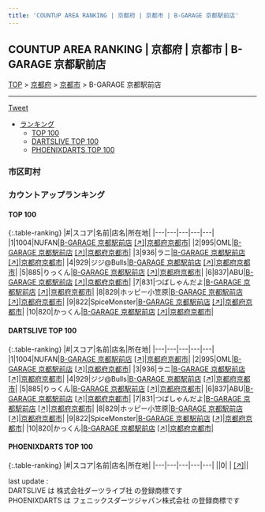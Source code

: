 ```yaml
---
title: 'COUNTUP AREA RANKING | 京都府 | 京都市 | B-GARAGE 京都駅前店'
---
```

## COUNTUP AREA RANKING | 京都府 | 京都市 | B-GARAGE 京都駅前店

[TOP](/darts/rank/) > [京都府](/darts/rank/京都府/) > [京都市](/darts/rank/京都府/京都市/) > B-GARAGE 京都駅前店

___

<a href="https://twitter.com/share?ref_src=twsrc%5Etfw" data-text="COUNTUP AREA RANKING | 京都府京都市B-GARAGE 京都駅前店" class="twitter-share-button" data-hashtags="DARTSLIVE,PHOENIXDARTS,darts,ダーツ" data-show-count="false">Tweet</a>

* [ランキング](#カウントアップランキング)
    * [TOP 100](#top-100)
    * [DARTSLIVE TOP 100](#dartslive-top-100)
    * [PHOENIXDARTS TOP 100](#phoenixdarts-top-100)

### 市区町村

<ul>

</ul>

### カウントアップランキング

#### TOP 100



{:.table-ranking}
|#|スコア|名前|店名|所在地|
|---|---|---|---|---|
|1|1004|<span class="rank-name-dl">NUFAN</span>|<a href="/darts/rank/shops/4d392720ecdcac6858d385ea46352d8f.html">B-GARAGE 京都駅前店</a> <a href="https://search.dartslive.com/jp/shop/4d392720ecdcac6858d385ea46352d8f">[↗]</a>|<a href="/darts/rank/京都府/京都市">京都府京都市</a>|
|2|995|<span class="rank-name-dl">OML</span>|<a href="/darts/rank/shops/4d392720ecdcac6858d385ea46352d8f.html">B-GARAGE 京都駅前店</a> <a href="https://search.dartslive.com/jp/shop/4d392720ecdcac6858d385ea46352d8f">[↗]</a>|<a href="/darts/rank/京都府/京都市">京都府京都市</a>|
|3|936|<span class="rank-name-dl">ラニ</span>|<a href="/darts/rank/shops/4d392720ecdcac6858d385ea46352d8f.html">B-GARAGE 京都駅前店</a> <a href="https://search.dartslive.com/jp/shop/4d392720ecdcac6858d385ea46352d8f">[↗]</a>|<a href="/darts/rank/京都府/京都市">京都府京都市</a>|
|4|929|<span class="rank-name-dl">ジジ@Bulls</span>|<a href="/darts/rank/shops/4d392720ecdcac6858d385ea46352d8f.html">B-GARAGE 京都駅前店</a> <a href="https://search.dartslive.com/jp/shop/4d392720ecdcac6858d385ea46352d8f">[↗]</a>|<a href="/darts/rank/京都府/京都市">京都府京都市</a>|
|5|885|<span class="rank-name-dl">りっくん</span>|<a href="/darts/rank/shops/4d392720ecdcac6858d385ea46352d8f.html">B-GARAGE 京都駅前店</a> <a href="https://search.dartslive.com/jp/shop/4d392720ecdcac6858d385ea46352d8f">[↗]</a>|<a href="/darts/rank/京都府/京都市">京都府京都市</a>|
|6|837|<span class="rank-name-dl">ABU</span>|<a href="/darts/rank/shops/4d392720ecdcac6858d385ea46352d8f.html">B-GARAGE 京都駅前店</a> <a href="https://search.dartslive.com/jp/shop/4d392720ecdcac6858d385ea46352d8f">[↗]</a>|<a href="/darts/rank/京都府/京都市">京都府京都市</a>|
|7|831|<span class="rank-name-dl">つばしゃんだよ</span>|<a href="/darts/rank/shops/4d392720ecdcac6858d385ea46352d8f.html">B-GARAGE 京都駅前店</a> <a href="https://search.dartslive.com/jp/shop/4d392720ecdcac6858d385ea46352d8f">[↗]</a>|<a href="/darts/rank/京都府/京都市">京都府京都市</a>|
|8|829|<span class="rank-name-dl">ホッピー小笠原</span>|<a href="/darts/rank/shops/4d392720ecdcac6858d385ea46352d8f.html">B-GARAGE 京都駅前店</a> <a href="https://search.dartslive.com/jp/shop/4d392720ecdcac6858d385ea46352d8f">[↗]</a>|<a href="/darts/rank/京都府/京都市">京都府京都市</a>|
|9|822|<span class="rank-name-dl">SpiceMonster</span>|<a href="/darts/rank/shops/4d392720ecdcac6858d385ea46352d8f.html">B-GARAGE 京都駅前店</a> <a href="https://search.dartslive.com/jp/shop/4d392720ecdcac6858d385ea46352d8f">[↗]</a>|<a href="/darts/rank/京都府/京都市">京都府京都市</a>|
|10|820|<span class="rank-name-dl">かっくん</span>|<a href="/darts/rank/shops/4d392720ecdcac6858d385ea46352d8f.html">B-GARAGE 京都駅前店</a> <a href="https://search.dartslive.com/jp/shop/4d392720ecdcac6858d385ea46352d8f">[↗]</a>|<a href="/darts/rank/京都府/京都市">京都府京都市</a>|


#### DARTSLIVE TOP 100



{:.table-ranking}
|#|スコア|名前|店名|所在地|
|---|---|---|---|---|
|1|1004|<span class="rank-name-dl">NUFAN</span>|<a href="/darts/rank/shops/4d392720ecdcac6858d385ea46352d8f.html">B-GARAGE 京都駅前店</a> <a href="https://search.dartslive.com/jp/shop/4d392720ecdcac6858d385ea46352d8f">[↗]</a>|<a href="/darts/rank/京都府/京都市">京都府京都市</a>|
|2|995|<span class="rank-name-dl">OML</span>|<a href="/darts/rank/shops/4d392720ecdcac6858d385ea46352d8f.html">B-GARAGE 京都駅前店</a> <a href="https://search.dartslive.com/jp/shop/4d392720ecdcac6858d385ea46352d8f">[↗]</a>|<a href="/darts/rank/京都府/京都市">京都府京都市</a>|
|3|936|<span class="rank-name-dl">ラニ</span>|<a href="/darts/rank/shops/4d392720ecdcac6858d385ea46352d8f.html">B-GARAGE 京都駅前店</a> <a href="https://search.dartslive.com/jp/shop/4d392720ecdcac6858d385ea46352d8f">[↗]</a>|<a href="/darts/rank/京都府/京都市">京都府京都市</a>|
|4|929|<span class="rank-name-dl">ジジ@Bulls</span>|<a href="/darts/rank/shops/4d392720ecdcac6858d385ea46352d8f.html">B-GARAGE 京都駅前店</a> <a href="https://search.dartslive.com/jp/shop/4d392720ecdcac6858d385ea46352d8f">[↗]</a>|<a href="/darts/rank/京都府/京都市">京都府京都市</a>|
|5|885|<span class="rank-name-dl">りっくん</span>|<a href="/darts/rank/shops/4d392720ecdcac6858d385ea46352d8f.html">B-GARAGE 京都駅前店</a> <a href="https://search.dartslive.com/jp/shop/4d392720ecdcac6858d385ea46352d8f">[↗]</a>|<a href="/darts/rank/京都府/京都市">京都府京都市</a>|
|6|837|<span class="rank-name-dl">ABU</span>|<a href="/darts/rank/shops/4d392720ecdcac6858d385ea46352d8f.html">B-GARAGE 京都駅前店</a> <a href="https://search.dartslive.com/jp/shop/4d392720ecdcac6858d385ea46352d8f">[↗]</a>|<a href="/darts/rank/京都府/京都市">京都府京都市</a>|
|7|831|<span class="rank-name-dl">つばしゃんだよ</span>|<a href="/darts/rank/shops/4d392720ecdcac6858d385ea46352d8f.html">B-GARAGE 京都駅前店</a> <a href="https://search.dartslive.com/jp/shop/4d392720ecdcac6858d385ea46352d8f">[↗]</a>|<a href="/darts/rank/京都府/京都市">京都府京都市</a>|
|8|829|<span class="rank-name-dl">ホッピー小笠原</span>|<a href="/darts/rank/shops/4d392720ecdcac6858d385ea46352d8f.html">B-GARAGE 京都駅前店</a> <a href="https://search.dartslive.com/jp/shop/4d392720ecdcac6858d385ea46352d8f">[↗]</a>|<a href="/darts/rank/京都府/京都市">京都府京都市</a>|
|9|822|<span class="rank-name-dl">SpiceMonster</span>|<a href="/darts/rank/shops/4d392720ecdcac6858d385ea46352d8f.html">B-GARAGE 京都駅前店</a> <a href="https://search.dartslive.com/jp/shop/4d392720ecdcac6858d385ea46352d8f">[↗]</a>|<a href="/darts/rank/京都府/京都市">京都府京都市</a>|
|10|820|<span class="rank-name-dl">かっくん</span>|<a href="/darts/rank/shops/4d392720ecdcac6858d385ea46352d8f.html">B-GARAGE 京都駅前店</a> <a href="https://search.dartslive.com/jp/shop/4d392720ecdcac6858d385ea46352d8f">[↗]</a>|<a href="/darts/rank/京都府/京都市">京都府京都市</a>|


#### PHOENIXDARTS TOP 100



{:.table-ranking}
|#|スコア|名前|店名|所在地|
|---|---|---|---|---|
||0|<span class="rank-name-dl"> </span>|<a href="/darts/rank/shops/.html"></a> <a href="">[↗]</a>|<a href="/darts/rank//"></a>|


<div class="footer border-top border-gray-light mt-5 pt-3 text-right text-gray">
    last update : <span style="font-weight: italic" id="foot_last_modified"></span><br />
    DARTSLIVE は 株式会社ダーツライブ社 の登録商標です<br />
    PHOENIXDARTS は フェニックスダーツジャパン株式会社 の登録商標です<br />
</div>

<script src="https://cdnjs.cloudflare.com/ajax/libs/jquery.tablesorter/2.31.3/js/jquery.tablesorter.min.js" integrity="sha512-qzgd5cYSZcosqpzpn7zF2ZId8f/8CHmFKZ8j7mU4OUXTNRd5g+ZHBPsgKEwoqxCtdQvExE5LprwwPAgoicguNg==" crossorigin="anonymous" referrerpolicy="no-referrer"></script>
<link rel="stylesheet" href="https://cdnjs.cloudflare.com/ajax/libs/jquery.tablesorter/2.31.3/css/theme.default.min.css" integrity="sha512-wghhOJkjQX0Lh3NSWvNKeZ0ZpNn+SPVXX1Qyc9OCaogADktxrBiBdKGDoqVUOyhStvMBmJQ8ZdMHiR3wuEq8+w==" crossorigin="anonymous" referrerpolicy="no-referrer" />
<script>
$(function() {
    $(".table-ranking").tablesorter({sortList:[[0, 0]]});
    $("#foot_last_modified").text(formatDate(new Date(document.lastModified), 'yyyy-MM-dd HH:mm:ss'));
});
</script>

<script async src="https://platform.twitter.com/widgets.js" charset="utf-8"></script>